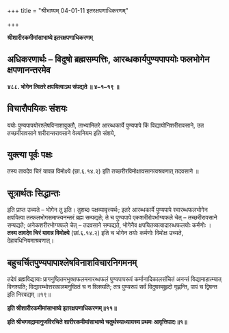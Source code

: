 +++
title = "श्रीभाष्यम् 04-01-11 इतरक्षपणाधिकरणम्"

+++


**श्रीशारीरकमीमांसाभाष्ये इतरक्षपणाधिकरणम्**

## अधिकरणार्थः – विदुषो ब्रह्मसम्पत्तिः, आरब्धकार्यपुण्यपापयोः फलभोगेन क्षपणानन्तरमेव

**४८८. भोगेन त्वितरे क्षपयित्वाऽथ संपद्यते ॥ ४–१–१९ ॥**

## विचारौपयिकः संशयः

ययोः पुण्यपापयोरश्लेषविनाशावुक्तौ, ताभ्यामितरे आरब्धकार्ये पुण्यपापे किं विद्यायोनिशरीरावसाने, उत तच्छरीरावसाने शरीरान्तरावसाने वेत्यनियम इति संशये,

## युक्त्या पूर्वः पक्षः

तस्य तावदेव चिरं यावन्न विमोक्ष्ये (छा.६.१४.२) इति तच्छरीरविमोक्षावसानत्वश्रवणात् तदवसाने ॥

## सूत्रार्थतः सिद्धान्तः

इति प्राप्त उच्यते – भोगेन तु इति। तुशब्दः पक्षव्यावृत्त्यर्थः; इतरे आरब्धकार्ये पुण्यपापे स्वारब्धफलभोगेन क्षपयित्वा तत्फलभोगसमाप्त्यनन्तरं ब्रह्म सम्पद्यते; ते च पुण्यपापे एकशरीरोपभोग्यफले चेत् – तच्छरीरावसाने सम्पद्यते; अनेकशरीरभोग्यफले चेत् – तदवसाने सम्पद्यते, भोगेनैव क्षपयितव्यत्वादारब्धफलयोः कर्मणोः । **तस्य तावदेव चिरं यावन्न विमोक्ष्ये** (छां.६.१४.२) इति च भोगेन तयोः कर्मणोः विमोक्ष उच्यते, देहावधिनियमाश्रवणात्।

## बहुचर्चितपुण्यपापाश्लेषविनाशविचारनिगमनम्

तदेवं ब्रह्मविद्यायाः प्रागनुष्ठितमभुक्तफलमनारब्धफलं पुण्यपापरूपं कर्मानादिकालसंचितं अनन्तं विद्यामाहात्म्यात् विनश्यति; विद्यारम्भोत्तरकालमनुष्ठितं च न श्लिष्यति; तत्र पुण्यरूपं सर्वं विदुषस्सुहृदो गृह्णन्ति, पापं च द्विषन्त इति निरवद्यम् ॥१९॥

**इति श्रीशारीरकमीमांसाभाष्ये इतरक्षपणाधिकरणम्॥११॥**

**इति श्रीभगवद्रामानुजविरचिते शारीरकमीमांसाभाष्ये चतुर्थस्याध्यायस्य प्रथमः आवृत्तिपादः॥१॥**


